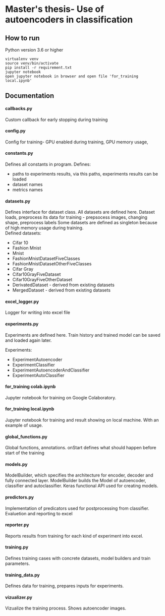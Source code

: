 # Master's thesis- Use of autoencoders in classification

## How to run
Python version 3.6 or higher
```
virtualenv venv
source venv/bin/activate
pip install -r requirement.txt
jupyter notebook
open jupyter notebook in browser and open file 'for_training local.ipynb'
``` 

## Documentation


#### callbacks.py 
Custom callback for early stopping during training 

#### config.py 
Config for training- GPU enabled during training, GPU memory usage, 

#### constants.py
Defines all constants in program. 
Defines:
* paths to experiments results, via this paths, experiments results can be loaded
* dataset names
* metrics names

#### datasets.py
Defines interface for dataset class. All datasets are defined here. 
Dataset loads, preprocess its data for training - prepsocess images, changing shape, preprocess labels
Some datasets are defined as singleton because of high memory usage during training.    
Defined datasets:
* Cifar 10
* Fashion Mnist
* Mnist
* FashionMnistDatasetFiveClasses
* FashionMnistDatasetOtherFiveClasses
* Cifar Gray
* Cifar10GrayFiveDataset
* Cifar10GrayFiveOtherDataset
* DerivatedDataset - derived from existing datasets
* MergedDataset - derived from existing datasets

#### excel_logger.py
Logger for writing into excel file

#### experiments.py
Experiments are defined here. Train history and trained model can be saved and loaded again later.
   
Experiments:
* ExperimentAutoencoder
* ExperimentClassifier
* ExperimentAutoencoderAndClassifier
* ExperimentAutoClassifier

#### for_training colab.ipynb
Jupyter notebook for training on Google Colaboratory. 

#### for_training local.ipynb
Jupyter notebook for training and result showing on local machine. With an example of usage.


#### global_functions.py
Global functions, annotations. onStart defines what should happen before start of the training

#### models.py
ModelBuilder, which specifies the architecture for encoder, decoder and fully connected layer. 
ModelBuilder builds the Model of autoencoder, classifier and autoclassifier. Keras functional API used for creating models.    

#### predictors.py
Implementation of predicators used for postprocessing from classifier. Evaluetion and reporting to excel 

#### reporter.py
Reports results from training for each kind of experiment into excel.

#### training.py
Defines training cases with concrete datasets, model builders and train parameters.

#### training_data.py
Defines data for training, prepares inputs for experiments. 

#### vizualizer.py
Vizualize the training process. Shows autoencoder images.